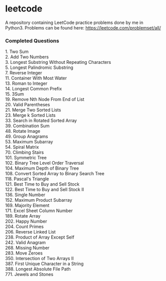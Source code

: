 # leetcode
A repository containing LeetCode practice problems done by me in Python3.
Problems can be found here: https://leetcode.com/problemset/all/

### Completed Questions
1\. Two Sum  
2\. Add Two Numbers  
3\. Longest Substring Without Repeating Characters  
5\. Longest Palindromic Substring  
7\. Reverse Integer  
11\. Container With Most Water  
13\. Roman to Integer   
14\. Longest Common Prefix  
15\. 3Sum  
19\. Remove Nth Node From End of List  
20\. Valid Parentheses  
21\. Merge Two Sorted Lists  
23\. Merge k Sorted Lists  
33\. Search in Rotated Sorted Array  
39\. Combination Sum  
48\. Rotate Image  
49\. Group Anagrams  
53\. Maximum Subarray  
54\. Spiral Matrix  
70\. Climbing Stairs  
101\. Symmetric Tree  
102\. Binary Tree Level Order Traversal  
104\. Maximum Depth of Binary Tree  
108\. Convert Sorted Array to Binary Search Tree  
118\. Pascal's Triangle  
121\. Best Time to Buy and Sell Stock    
122\. Best Time to Buy and Sell Stock II  
136\. Single Number  
152\. Maximum Product Subarray  
169\. Majority Element   
171\. Excel Sheet Column Number  
189\. Rotate Array  
202\. Happy Number  
204\. Count Primes  
206\. Reverse Linked List  
238\. Product of Array Except Self  
242\. Valid Anagram  
268\. Missing Number  
283\. Move Zeroes  
350\. Intersection of Two Arrays II  
387\. First Unique Character in a String  
388\. Longest Absolute File Path    
771\. Jewels and Stones  

